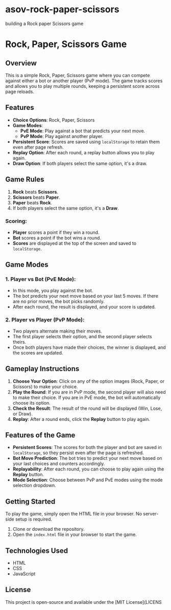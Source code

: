# asov-rock-paper-scissors
building a Rock paper Scissors game
# Rock, Paper, Scissors Game

## Overview

This is a simple Rock, Paper, Scissors game where you can compete against either a bot or another player (PvP mode). The game tracks scores and allows you to play multiple rounds, keeping a persistent score across page reloads.

## Features

- **Choice Options**: Rock, Paper, Scissors
- **Game Modes**:
  - **PvE Mode**: Play against a bot that predicts your next move.
  - **PvP Mode**: Play against another player.
- **Persistent Score**: Scores are saved using `localStorage` to retain them even after page refresh.
- **Replay Option**: After each round, a replay button allows you to play again.
- **Draw Option**: If both players select the same option, it's a draw.

## Game Rules

1. **Rock** beats **Scissors**.
2. **Scissors** beats **Paper**.
3. **Paper** beats **Rock**.
4. If both players select the same option, it's a **Draw**.

### Scoring:
- **Player** scores a point if they win a round.
- **Bot** scores a point if the bot wins a round.
- **Scores** are displayed at the top of the screen and saved to `localStorage`.

## Game Modes

### 1. Player vs Bot (PvE Mode):
- In this mode, you play against the bot.
- The bot predicts your next move based on your last 5 moves. If there are no prior moves, the bot picks randomly.
- After each round, the result is displayed, and your score is updated.

### 2. Player vs Player (PvP Mode):
- Two players alternate making their moves.
- The first player selects their option, and the second player selects theirs.
- Once both players have made their choices, the winner is displayed, and the scores are updated.

## Gameplay Instructions

1. **Choose Your Option**: Click on any of the option images (Rock, Paper, or Scissors) to make your choice.
2. **Play the Round**: If you are in PvP mode, the second player will also need to make their choice. If you are in PvE mode, the bot will automatically choose its option.
3. **Check the Result**: The result of the round will be displayed (Win, Lose, or Draw).
4. **Replay**: After a round ends, click the **Replay** button to play again.

## Features of the Game

- **Persistent Scores**: The scores for both the player and bot are saved in `localStorage`, so they persist even after the page is refreshed.
- **Bot Move Prediction**: The bot tries to predict your next move based on your last choices and counters accordingly.
- **Replayability**: After each round, you can choose to play again using the **Replay** button.
- **Mode Selection**: Choose between PvP and PvE modes using the mode selection dropdown.

## Getting Started

To play the game, simply open the HTML file in your browser. No server-side setup is required.

1. Clone or download the repository.
2. Open the `index.html` file in your browser to start the game.

## Technologies Used

- HTML
- CSS
- JavaScript

## License

This project is open-source and available under the [MIT License](LICENS
